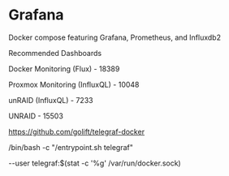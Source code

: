 # Grafana
Docker compose featuring Grafana, Prometheus, and Influxdb2

Recommended Dashboards

Docker Monitoring (Flux) - 18389

Proxmox Monitoring (InfluxQL) - 10048

unRAID (InfluxQL) - 7233

UNRAID - 15503

https://github.com/golift/telegraf-docker

/bin/bash -c "/entrypoint.sh telegraf"

--user telegraf:$(stat -c '%g' /var/run/docker.sock) 
